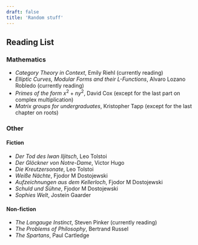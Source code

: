 ```yaml
---
draft: false
title: 'Random stuff'
---
```


## Reading List

### Mathematics

- _Category Theory in Context_, Emily Riehl (currently reading)
- _Elliptic Curves, Modular Forms and their L-Functions_, Alvaro Lozano Robledo (currently reading)
- _Primes of the form_ $x^2 + ny^2$, David Cox (except for the last part on complex multiplication)
- _Matrix groups for undergraduates_, Kristopher Tapp (except for the last chapter on roots)

### Other

#### Fiction

- _Der Tod des Iwan Iljitsch_, Leo Tolstoi
- _Der Glöckner von Notre-Dame_, Victor Hugo
- _Die Kreutzersonate_, Leo Tolstoi
- _Weiße Nächte_, Fjodor M Dostojewski
- _Aufzeichnungen aus dem Kellerloch_, Fjodor M Dostojewski
- _Schuld und Sühne_, Fjodor M Dostojewski
- _Sophies Welt_, Jostein Gaarder


#### Non-fiction

- _The Langauge Instinct_, Steven Pinker (currently reading)
- _The Problems of Philosophy_, Bertrand Russel
- _The Spartans_, Paul Cartledge
